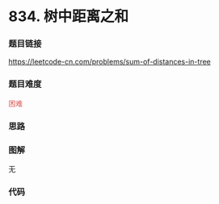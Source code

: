 # 834. 树中距离之和

### 题目链接

https://leetcode-cn.com/problems/sum-of-distances-in-tree

### 题目难度

<font color=#D9534F>困难</font>

### 思路



### 图解

无

### 代码

```python
```